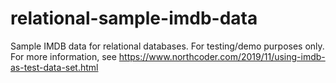 # relational-sample-imdb-data
Sample IMDB data for relational databases.  For testing/demo purposes only.
For more information, see https://www.northcoder.com/2019/11/using-imdb-as-test-data-set.html
